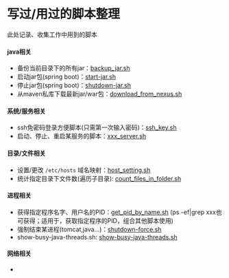 # 写过/用过的脚本整理
此处记录、收集工作中用到的脚本


#### java相关
* 备份当前目录下的所有jar：[backup\_jar.sh](./scripts/backup_jar.sh)
* 启动jar包(spring boot)：[start-jar.sh](./scripts/start-jar.sh)
* 停止jar包(spring boot)：[shutdown-jar.sh](./scripts/shutdown-jar.sh)
* 从maven私库下载最新jar/war包：[download\_from\_nexus.sh](./scripts/download_from_nexus.sh)

#### 系统/服务相关
* ssh免密码登录方便脚本(只需第一次输入密码)：[ssh\_key.sh](./scripts/ssh_key.sh)
* 启动、停止、重启某服务的脚本：[xxx\_server.sh](./scripts/xxx_server.sh)
 
#### 目录/文件相关
* 设置/更改 `/etc/hosts` 域名映射：[host\_setting.sh](./scripts/host_setting.sh)
* 统计指定目录下文件数(遍历子目录): [count\_files\_in\_folder.sh](./scripts/count_files_in_folder.sh)


#### 进程相关
* 获得指定程序名字、用户名的PID：[get\_pid\_by\_name.sh](./scripts/get_pid_by_name.sh) (ps -ef|grep xxx也可获得；适用于，获取指定程序的PID，组合其他脚本使用)
* 强制结束某进程(tomcat,java...)：[shutdown-force.sh](./scripts/shutdown-force.sh)
* show-busy-java-threads.sh: [show-busy-java-threads.sh](./scripts/show-busy-java-threads.sh)

#### 网络相关
* 